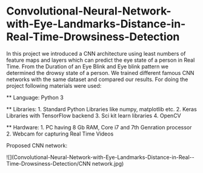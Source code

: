 # Convolutional-Neural-Network-with-Eye-Landmarks-Distance-in-Real-Time-Drowsiness-Detection

In this project we introduced a CNN architecture using least numbers of feature maps and layers which can predict the eye state of a person in Real Time. From the Duration of an Eye Blink and Eye blink pattern we determined the drowsy state of a person. We trained different famous CNN networks with the same dataset and compared our results. For doing the project following materials were used:

** Language: Python 3

** Libraries: 1. Standard Python Libraries like numpy, matplotlib etc.
              2. Keras Libraries with TensorFlow backend
              3. Sci kit learn libraries
              4. OpenCV
              
** Hardware:  1. PC having 8 Gb RAM, Core i7 and 7th Genration processor
              2. Webcam for capturing Real Time Videos
              
Proposed CNN network: 

![](Convolutional-Neural-Network-with-Eye-Landmarks-Distance-in-Real--Time-Drowsiness-Detection/CNN network.jpg)

